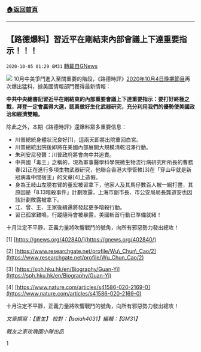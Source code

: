 ###  [:house:返回首頁](https://github.com/ourhimalayas/txt)
---

## 【路德爆料】習近平在剛結束內部會議上下達重要指示！！！
`2020-10-05 01:29 GM31` [轉載自GNews](https://gnews.org/zh-hant/403170/)

![]()![](https://ichef.bbci.co.uk/news/800/cpsprodpb/17A6F/production/_114397869_37bf5328-5103-4b32-a51c-4a4ab4963b5a.jpg)
10月中美爭鬥進入至關重要的階段，《路德時評》[2020年10月4日晚期節目](https://www.youtube.com/watch?v=cCWX-3S_JFY)再次爆出猛料，據美國情報部門獲得最新情報：

**中共中央總書記習近平在剛結束的內部重要會議上下達重要指示：要打好終極之戰，拜登一定會贏得大選，認真做好生化武器研究，充分利用我們的優勢使美國政治和經濟雙輸。**

除此之外，本期《路德時評》還爆料眾多重要信息：

- 川普總統身體狀況良好[1]，這兩天即將出院重回白宮。
- 川普總統出院後即將在美國內部展開大規模清乾沼澤行動。
- 朱利安尼發聲：川普政府將會向中共追責。
- 中共國「毒王」之稱的，現為軍事醫學科學院微生物流行病研究所所長的曹務春[2]正在進行多項生物武器研究，他聯合香港大學管軼[3]在「穿山甲就是新冠病毒中間宿主」的文章[4]上造假。
- 身為王岐山左膀右臂的董宏被習拿下，他家人及其馬仔數百人被一網打盡，其原因是「8.13暗殺事件」計劃敗露，上海市副市長、市公安局局長龔道安也因該計劃敗露被拿下。
- 江、曾、王、王家後續還將發起更多暗殺行動。
- 習已孤掌難鳴，行蹤隨時會被暴露，美國斬首行動已準備就緒！


十月注定不平靜，正義力量將吹響戰鬥的號角，向所有邪惡勢力發出總攻！

[1] [https://gnews.org/402840/](https://gnews.org/402840/)

[2] [https://www.researchgate.net/profile/Wu\_Chun\_Cao/2](https://www.researchgate.net/profile/Wu_Chun_Cao/2)

[3] [https://sph.hku.hk/en/Biography/Guan-Yi](https://sph.hku.hk/en/Biography/Guan-Yi)

[4] [https://www.nature.com/articles/s41586-020-2169-0](https://www.nature.com/articles/s41586-020-2169-0)

十月注定不平靜，正義力量將吹響戰鬥的號角，向所有邪惡勢力發出總攻！

*文章撰寫：【重生】 校對：【Isaiah4031】編輯：【GM31】*

*戰友之家玫瑰園小隊出品*

1
